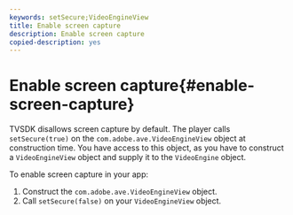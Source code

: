 ```yaml
---
keywords: setSecure;VideoEngineView
title: Enable screen capture
description: Enable screen capture
copied-description: yes
---
```


# Enable screen capture{#enable-screen-capture}

 TVSDK disallows screen capture by default. The player calls `setSecure(true)` on the `com.adobe.ave.VideoEngineView` object at construction time. You have access to this object, as you have to construct a `VideoEngineView` object and supply it to the `VideoEngine` object.

To enable screen capture in your app: 

1. Construct the `com.adobe.ave.VideoEngineView` object.
1. Call `setSecure(false)` on your `VideoEngineView` object.
